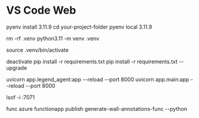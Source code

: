 # VS Code Web

pyenv install 3.11.9
cd your-project-folder
pyenv local 3.11.9

rm -rf .venv
python3.11 -m venv .venv

source .venv/bin/activate

deactivate
pip install -r requirements.txt
pip install -r requirements.txt --upgrade


uvicorn app.legend_agent:app --reload --port 8000
uvicorn app.main:app --reload --port 8000

lsof -i :7071

func azure functionapp publish generate-wall-annotations-func --python
